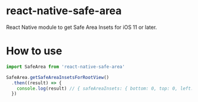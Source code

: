 # react-native-safe-area
React Native module to get Safe Area Insets for iOS 11 or later.

# How to use

```jsx
import SafeArea from 'react-native-safe-area'

SafeArea.getSafeAreaInsetsForRootView()
  .then((result) => {
    console.log(result) // { safeAreaInsets: { bottom: 0, top: 0, left: 0, right: 0 } }
  })
```
